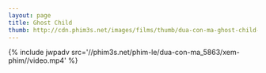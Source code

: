 ```yaml
---
layout: page
title: Ghost Child
thumb: http://cdn.phim3s.net/images/films/thumb/dua-con-ma-ghost-child-2013.jpg
---
```

{% include jwpadv src='//phim3s.net/phim-le/dua-con-ma_5863/xem-phim//video.mp4' %}